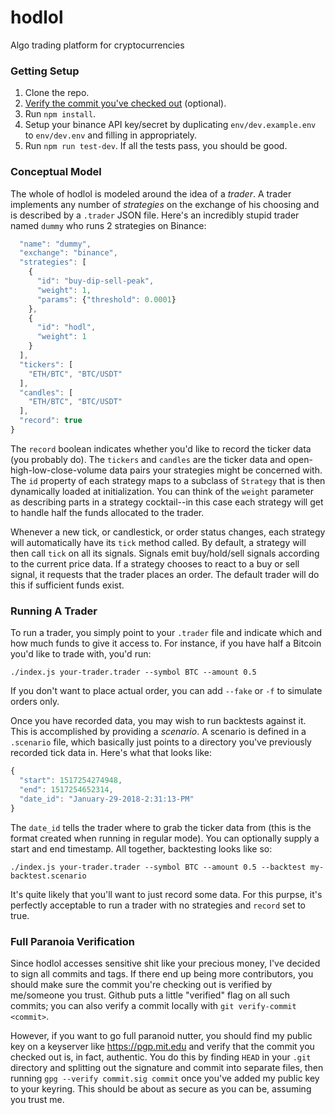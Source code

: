 # hodlol
Algo trading platform for cryptocurrencies


### Getting Setup
1. Clone the repo.
1. [Verify the commit you've checked out](#full-paranoia-verification) (optional).
1. Run `npm install`.
1. Setup your binance API key/secret by duplicating `env/dev.example.env` to `env/dev.env` and filling in appropriately.
1. Run `npm run test-dev`. If all the tests pass, you should be good.


### Conceptual Model
The whole of hodlol is modeled around the idea of a _trader_. A trader implements any number of _strategies_ on the exchange of his choosing and is described by a `.trader` JSON file. Here's an incredibly stupid trader named `dummy` who runs 2 strategies on Binance:

```javascript
  "name": "dummy",
  "exchange": "binance",
  "strategies": [
    {
      "id": "buy-dip-sell-peak",
      "weight": 1,
      "params": {"threshold": 0.0001}
    },
    {
      "id": "hodl",
      "weight": 1
    }
  ],
  "tickers": [
    "ETH/BTC", "BTC/USDT"
  ],
  "candles": [
    "ETH/BTC", "BTC/USDT"
  ],
  "record": true
}
```

The `record` boolean indicates whether you'd like to record the ticker data (you probably do). The `tickers` and `candles` are the ticker data and open-high-low-close-volume data pairs your strategies might be concerned with. The `id` property of each strategy maps to a subclass of `Strategy` that is then dynamically loaded at initialization. You can think of the `weight` parameter as describing parts in a strategy cocktail--in this case each strategy will get to handle half the funds allocated to the trader.

Whenever a new tick, or candlestick, or order status changes, each strategy will automatically have its `tick` method called. By default, a strategy will then call `tick` on all its signals. Signals emit buy/hold/sell signals according to the current price data. If a strategy chooses to react to a buy or sell signal, it requests that the trader places an order. The default trader will do this if sufficient funds exist.

### Running A Trader
To run a trader, you simply point to your `.trader` file and indicate which and how much funds to give it access to. For instance, if you have half a Bitcoin you'd like to trade with, you'd run:

    ./index.js your-trader.trader --symbol BTC --amount 0.5

If you don't want to place actual order, you can add `--fake` or `-f` to simulate orders only.

Once you have recorded data, you may wish to run backtests against it. This is accomplished by providing a _scenario_. A scenario is defined in a `.scenario` file, which basically just points to a directory you've previously recorded tick data in. Here's what that looks like:

```javascript
{
  "start": 1517254274948,
  "end": 1517254652314,
  "date_id": "January-29-2018-2:31:13-PM"
}
```

The `date_id` tells the trader where to grab the ticker data from (this is the format created when running in regular mode). You can optionally supply a start and end timestamp. All together, backtesting looks like so:

    ./index.js your-trader.trader --symbol BTC --amount 0.5 --backtest my-backtest.scenario

It's quite likely that you'll want to just record some data. For this purpse, it's perfectly acceptable to run a trader with no strategies and `record` set to true.

### Full Paranoia Verification
Since hodlol accesses sensitive shit like your precious money, I've decided to sign all commits and tags. If there end up being more contributors, you should make sure the commit you're checking out is verified by me/someone you trust. Github puts a little "verified" flag on all such commits; you can also verify a commit locally with `git verify-commit <commit>`.

However, if you want to go full paranoid nutter, you should find my public key on a keyserver like https://pgp.mit.edu and verify that the commit you checked out is, in fact, authentic. You do this by finding `HEAD` in your `.git` directory and splitting out the signature and commit into separate files, then running `gpg --verify commit.sig commit` once you've added my public key to your keyring. This should be about as secure as you can be, assuming you trust me.
